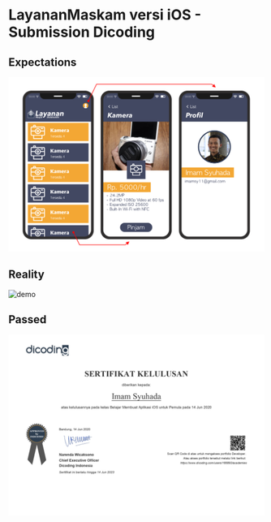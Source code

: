 # LayananMaskam versi iOS - Submission Dicoding

## Expectations
![mockup](wiki-images/mockup.png)

## Reality
![demo](wiki-images/demo.gif)

## Passed
![ceritificate](wiki-images/sertifikat_course_171_166890_140620105842.jpg)
